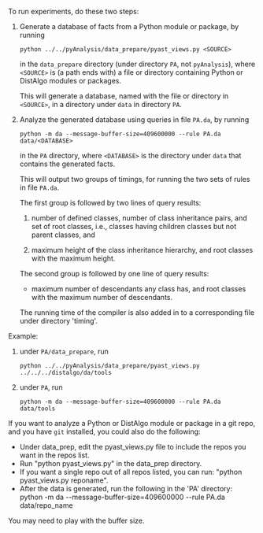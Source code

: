 To run experiments, do these two steps:

1. Generate a database of facts from a Python module or package, by running

      `python ../../pyAnalysis/data_prepare/pyast_views.py <SOURCE>`

   in the `data_prepare` directory (under directory `PA`, not `pyAnalysis`),
   where `<SOURCE>` is (a path ends with) a file or directory containing
   Python or DistAlgo modules or packages.

   This will generate a database, named with the file or directory in
   `<SOURCE>`, in a directory under `data` in directory `PA`.

2. Analyze the generated database using queries in file `PA.da`, by running

      `python -m da --message-buffer-size=409600000 --rule PA.da data/<DATABASE>`

   in the `PA` directory, where `<DATABASE>` is the directory under `data` 
   that contains the generated facts.

   This will output two groups of timings, for running the two sets of
   rules in file `PA.da`.

   The first group is followed by two lines of query results:

   1. number of defined classes,
      number of class inheritance pairs, and 
      set of root classes, 
      i.e., classes having children classes but not parent classes, and

   2. maximum height of the class inheritance hierarchy, and 
      root classes with the maximum height.

   The second group is followed by one line of query results:

   *   maximum number of descendants any class has, and
      root classes with the maximum number of descendants.

   The running time of the compiler is also added in to a corresponding
   file under directory 'timing'.


Example:

1. under `PA/data_prepare`, run

      `python ../../pyAnalysis/data_prepare/pyast_views.py ../../../distalgo/da/tools`

2. under `PA`, run

      `python -m da --message-buffer-size=409600000 --rule PA.da data/tools`


If you want to analyze a Python or DistAlgo module or package in a git repo, and you
have `git` installed, you could also do the following:

 * Under data_prep, edit the pyast_views.py file to include the repos you want in the repos list.
 * Run "python pyast_views.py" in the data_prep directory.
 * If you want a single repo out of all repos listed, you can run: "python pyast_views.py reponame".
 * After the data is generated, run the following in the 'PA' directory:
python -m da --message-buffer-size=409600000 --rule PA.da data/repo_name

You may need to play with the buffer size.
